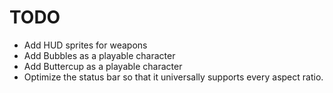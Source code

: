 # TODO

- Add HUD sprites for weapons
- Add Bubbles as a playable character
- Add Buttercup as a playable character
- Optimize the status bar so that it universally supports every aspect ratio.
